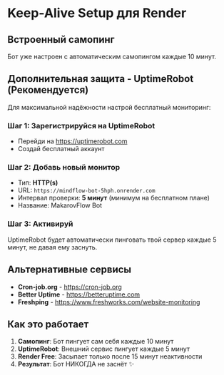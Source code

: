 # Keep-Alive Setup для Render

## Встроенный самопинг
Бот уже настроен с автоматическим самопингом каждые 10 минут.

## Дополнительная защита - UptimeRobot (Рекомендуется)

Для максимальной надёжности настрой бесплатный мониторинг:

### Шаг 1: Зарегистрируйся на UptimeRobot
- Перейди на https://uptimerobot.com
- Создай бесплатный аккаунт

### Шаг 2: Добавь новый монитор
- Тип: **HTTP(s)**
- URL: `https://mindflow-bot-5hph.onrender.com`
- Интервал проверки: **5 минут** (минимум на бесплатном плане)
- Название: MakarovFlow Bot

### Шаг 3: Активируй
UptimeRobot будет автоматически пинговать твой сервер каждые 5 минут, не давая ему заснуть.

## Альтернативные сервисы
- **Cron-job.org** - https://cron-job.org
- **Better Uptime** - https://betteruptime.com
- **Freshping** - https://www.freshworks.com/website-monitoring

## Как это работает
1. **Самопинг**: Бот пингует сам себя каждые 10 минут
2. **UptimeRobot**: Внешний сервис пингует каждые 5 минут
3. **Render Free**: Засыпает только после 15 минут неактивности
4. **Результат**: Бот НИКОГДА не заснёт ✨
